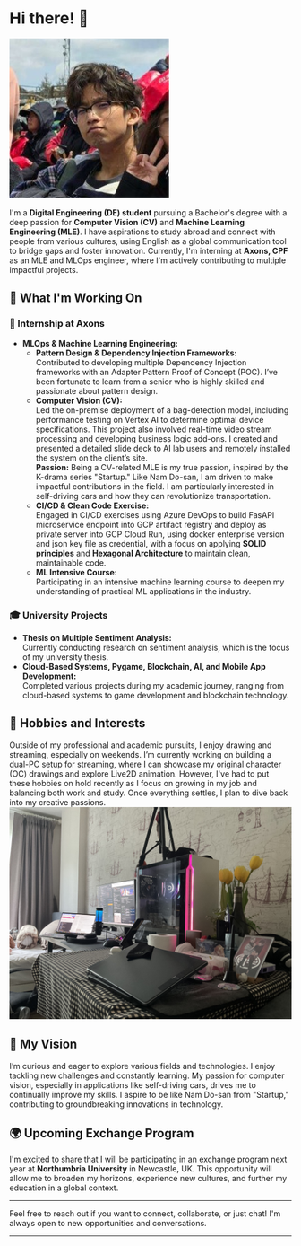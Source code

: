 # Hi there! 👋

![Profile Image](assets/profile1.jpg)

I'm a **Digital Engineering (DE) student** pursuing a Bachelor's degree with a deep passion for **Computer Vision (CV)** and **Machine Learning Engineering (MLE)**. I have aspirations to study abroad and connect with people from various cultures, using English as a global communication tool to bridge gaps and foster innovation. Currently, I'm interning at **Axons, CPF** as an MLE and MLOps engineer, where I'm actively contributing to multiple impactful projects.

## 🚀 What I'm Working On

### 🌟 Internship at Axons
- **MLOps & Machine Learning Engineering:**
  - **Pattern Design & Dependency Injection Frameworks:**  
    Contributed to developing multiple Dependency Injection frameworks with an Adapter Pattern Proof of Concept (POC). I’ve been fortunate to learn from a senior who is highly skilled and passionate about pattern design.
  - **Computer Vision (CV):**  
    Led the on-premise deployment of a bag-detection model, including performance testing on Vertex AI to determine optimal device specifications. This project also involved real-time video stream processing and developing business logic add-ons. I created and presented a detailed slide deck to AI lab users and remotely installed the system on the client’s site.  
    **Passion:** Being a CV-related MLE is my true passion, inspired by the K-drama series "Startup." Like Nam Do-san, I am driven to make impactful contributions in the field. I am particularly interested in self-driving cars and how they can revolutionize transportation.
  - **CI/CD & Clean Code Exercise:**  
    Engaged in CI/CD exercises using Azure DevOps to build FasAPI microservice endpoint into GCP artifact registry and deploy as private server into GCP Cloud Run, using docker enterprise version and json key file as credential, with a focus on applying **SOLID principles** and **Hexagonal Architecture** to maintain clean, maintainable code.
  - **ML Intensive Course:**  
    Participating in an intensive machine learning course to deepen my understanding of practical ML applications in the industry.

### 🎓 University Projects
- **Thesis on Multiple Sentiment Analysis:**  
  Currently conducting research on sentiment analysis, which is the focus of my university thesis.
- **Cloud-Based Systems, Pygame, Blockchain, AI, and Mobile App Development:**  
  Completed various projects during my academic journey, ranging from cloud-based systems to game development and blockchain technology.

## 🎨 Hobbies and Interests
Outside of my professional and academic pursuits, I enjoy drawing and streaming, especially on weekends. I’m currently working on building a dual-PC setup for streaming, where I can showcase my original character (OC) drawings and explore Live2D animation. However, I've had to put these hobbies on hold recently as I focus on growing in my job and balancing both work and study. Once everything settles, I plan to dive back into my creative passions.
![PC Setup](assets/pc_setup.jpg)

## 🌱 My Vision
I’m curious and eager to explore various fields and technologies. I enjoy tackling new challenges and constantly learning. My passion for computer vision, especially in applications like self-driving cars, drives me to continually improve my skills. I aspire to be like Nam Do-san from "Startup," contributing to groundbreaking innovations in technology.

## 🌍 Upcoming Exchange Program
I'm excited to share that I will be participating in an exchange program next year at **Northumbria University** in Newcastle, UK. This opportunity will allow me to broaden my horizons, experience new cultures, and further my education in a global context.


---

Feel free to reach out if you want to connect, collaborate, or just chat! I'm always open to new opportunities and conversations.

---
